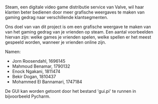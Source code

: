 Steam, een digitale video game distributie service van Valve, wil haar klanten beter bedienen door meer grafische weergaves te maken van gaming gedrag naar verschillende klantsegmenten.

Ons doel van van dit project is om een grafische weergave te maken van van het gaming gedrag van je vrienden op steam.
Een aantal voorbeelden hiervan zijn: welke games je vrienden spelen, welke spellen er het meest gespeeld worden, wanneer je vrienden online zijn.

Namen:
- Jorn Roosendahl, 1696145
- Mahmoud Benamar, 1790132 
- Enock Ngakani, 1811474 
- Bekir Dogan, 1810437 
- Mohammed El Bannamari, 1747184 


De GUI kan worden getoont door het bestand 'gui.pi' te runnen in bijvoorbeeld Pycharm.